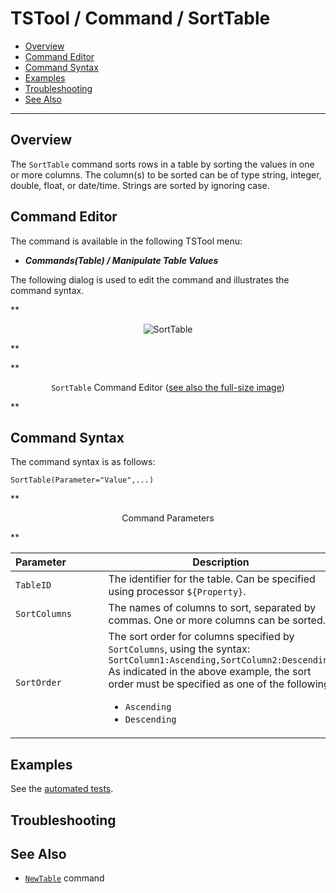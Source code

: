 # TSTool / Command / SortTable #

*   [Overview](#overview)
*   [Command Editor](#command-editor)
*   [Command Syntax](#command-syntax)
*   [Examples](#examples)
*   [Troubleshooting](#troubleshooting)
*   [See Also](#see-also)

-------------------------

## Overview ##

The `SortTable` command sorts rows in a table by sorting the values in one or more columns.
The column(s) to be sorted can be of type string, integer, double, float, or date/time.
Strings are sorted by ignoring case.

## Command Editor ##

The command is available in the following TSTool menu:

*   ***Commands(Table) / Manipulate Table Values***

The following dialog is used to edit the command and illustrates the command syntax.

**<p style="text-align: center;">
![SortTable](SortTable.png)
</p>**

**<p style="text-align: center;">
`SortTable` Command Editor (<a href="../SortTable.png">see also the full-size image</a>)
</p>**

## Command Syntax ##

The command syntax is as follows:

```text
SortTable(Parameter="Value",...)
```
**<p style="text-align: center;">
Command Parameters
</p>**

| **Parameter**&nbsp;&nbsp;&nbsp;&nbsp;&nbsp;&nbsp;&nbsp;&nbsp;&nbsp;&nbsp;&nbsp;&nbsp; | **Description** | **Default**&nbsp;&nbsp;&nbsp;&nbsp;&nbsp;&nbsp;&nbsp;&nbsp;&nbsp;&nbsp; |
| --------------|-----------------|----------------- |
|`TableID`|The identifier for the table.  Can be specified using processor `${Property}`.|None – must be specified.|
|`SortColumns`|The names of columns to sort, separated by commas.  One or more columns can be sorted.|None – must be specified.|
|`SortOrder`|The sort order for columns specified by `SortColumns`, using the syntax:<br>`SortColumn1:Ascending,SortColumn2:Descending`<br>As indicated in the above example, the sort order must be specified as one of the following:<ul><li>`Ascending`</li><li>`Descending`</li></ul>|`Ascending`|

## Examples ##

See the [automated tests](https://github.com/OpenCDSS/cdss-app-tstool-test/tree/master/test/commands/SortTable).

## Troubleshooting ##

## See Also ##

*   [`NewTable`](../NewTable/NewTable.md) command
